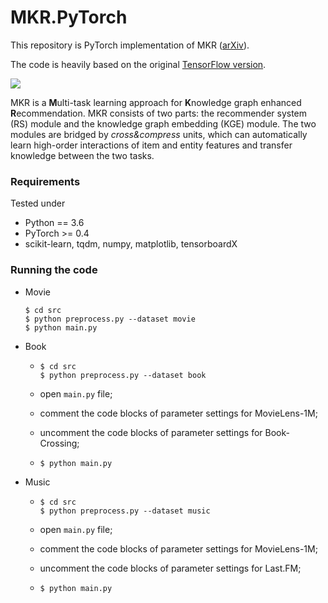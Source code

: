 # MKR.PyTorch

This repository is  PyTorch implementation of MKR ([arXiv](https://arxiv.org/abs/1901.08907)).

The code is heavily based on the original [TensorFlow version](https://github.com/hwwang55/MKR).

![](https://github.com/hwwang55/MKR/blob/master/framework.png)

MKR is a **M**ulti-task learning approach for **K**nowledge graph enhanced **R**ecommendation.
MKR consists of two parts: the recommender system (RS) module and the knowledge graph embedding (KGE) module. 
The two modules are bridged by *cross&compress* units, which can automatically learn high-order interactions of item and entity features and transfer knowledge between the two tasks.

### Requirements
Tested under
- Python == 3.6
- PyTorch >= 0.4
- scikit-learn, tqdm, numpy, matplotlib, tensorboardX

### Running the code
- Movie
  ```
  $ cd src
  $ python preprocess.py --dataset movie
  $ python main.py
  ```
- Book
  - ```
    $ cd src
    $ python preprocess.py --dataset book
    ```
  - open `main.py` file;
    
  - comment the code blocks of parameter settings for MovieLens-1M;
    
  - uncomment the code blocks of parameter settings for Book-Crossing;
    
  - ```
    $ python main.py
    ```
- Music
  - ```
    $ cd src
    $ python preprocess.py --dataset music
    ```
  - open `main.py` file;
    
  - comment the code blocks of parameter settings for MovieLens-1M;
    
  - uncomment the code blocks of parameter settings for Last.FM;
    
  - ```
    $ python main.py
    ```

